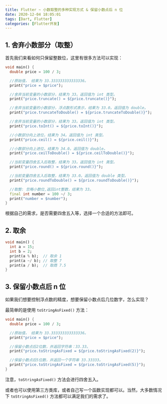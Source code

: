 ```yaml
---
title: Flutter ~ 小数取整的多种实现方式 & 保留小数点后 n 位
date: 2020-12-04 18:05:01
tags: [Dart, Flutter]
categories: [Flutter开发]
---
```


## 1. 舍弃小数部分（取整）

首先我们来看如何只保留整数位，这里有很多方法可以实现：

```dart
void main() {
  double price = 100 / 3;

  //原始值， 结果为 33.333333333333336。
  print("price = $price");

  //舍弃当前变量的小数部分，结果为 33。返回值为 int 类型。
  print("price.truncate() = ${price.truncate()}");

  //舍弃当前变量的小数部分，浮点数形式表示，结果为 33.0。返回值为 double。
  print("price.truncateToDouble() = ${price.truncateToDouble()}");

  //舍弃当前变量的小数部分，结果为 33。返回值为 int 类型。
  print("price.toInt() = ${price.toInt()}");

  //小数部分向上进位，结果为 34。返回值为 int 类型。
  print("price.ceil() = ${price.ceil()}");

  //小数部分向上进位，结果为 34.0。返回值为 double。
  print("price.ceilToDouble() = ${price.ceilToDouble()}");

  //当前变量四舍五入后取整，结果为 33。返回值为 int 类型。
  print("price.round() = ${price.round()}");

  //当前变量四舍五入后取整，结果为 33.0。返回值为 double 类型。
  print("price.roundToDouble() = ${price.roundToDouble()}");

  //取整: 忽略小数位,返回int整数，结果为 33。
  final int number = 100 ~/ 3;
  print("number = $number");
}
```

<!--more-->

根据自己的需求，是否需要四舍五入等，选择一个合适的方法即可。

## 2. 取余

```dart
void main() {
  int a = 15;
  int b = 2;
  print(a % b);  // 取余 1
  print(a ~/ b); // 取整 7
  print(a / b);  // 取商 7.5
}
```

## 3. 保留小数点后 n 位

如果我们想要控制浮点数的精度，想要保留小数点后几位数字，怎么实现？

最简单的是使用 `toStringAsFixed()` 方法：

```dart
void main() {
  double price = 100 / 3;

  //原始值， 结果为 33.333333333333336。
  print("price = $price");

  //保留小数点后2位数，并返回字符串：33.33。
  print("price.toStringAsFixed = ${price.toStringAsFixed(2)}");

  //保留小数点后5位数，并返回一个字符串 33.33333。
  print("price.toStringAsFixed = ${price.toStringAsFixed(5)}");
}
```

注意，`toStringAsFixed()` 方法会进行四舍五入。

或者也可以使用第三方类库，或者自己写一个函数实现都可以。当然，大多数情况下 `toStringAsFixed()` 方法都可以满足我们的需求了。
